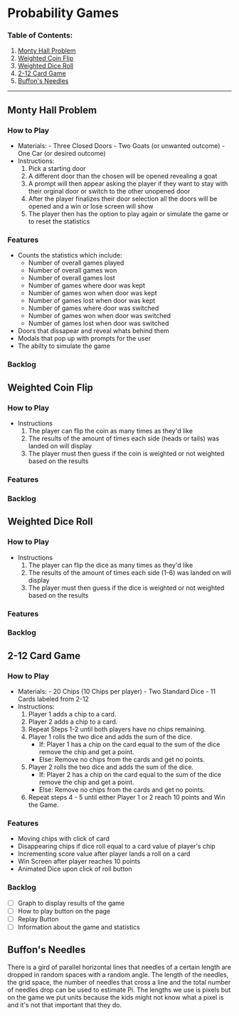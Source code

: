 # Probability Games
### Table of Contents: 
1. [Monty Hall Problem](#Monty-Hall-Problem)
2. [Weighted Coin Flip](#Coin-Flip)
3. [Weighted Dice Roll](#Dice-Roll)
4. [2-12 Card Game](#2-12-Card-Game)
5. [Buffon's Needles](#Buffon's-Needles)
---
## Monty Hall Problem
### How to Play
- Materials:
		- Three Closed Doors
		- Two Goats (or unwanted outcome)
		- One Car (or desired outcome)
- Instructions:
	1. Pick a starting door
	2. A different door than the chosen will be opened revealing a goat 
	3. A prompt will then appear asking the player if they want to stay with their orginal door or switch to the other unopened door
	4. After the player finalizes their door selection all the doors will be opened and a win or lose screen will show
	5. The player then has the option to play again or simulate the game or to reset the statistics    
### Features
- Counts the statistics which include:
	- Number of overall games played
	- Number of overall games won
	- Number of overall games lost
	- Number of games where door was kept
	- Number of games won when door was kept
	- Number of games lost when door was kept
	- Number of games where door was switched
	- Number of games won when door was switched
	- Number of games lost when door was switched
- Doors that dissapear and reveal whats behind them
- Modals that pop up with prompts for the user
- The abilty to simulate the game
### Backlog

## Weighted Coin Flip
### How to Play
- Instructions
	1. The player can flip the coin as many times as they'd like
	2. The results of the amount of times each side (heads or tails) was landed on will display
	3. The player must then guess if the coin is weighted or not weighted based on the results
### Features
### Backlog

## Weighted Dice Roll
### How to Play
- Instructions
	1. The player can flip the dice as many times as they'd like
	2. The results of the amount of times each side (1-6) was landed on will display
	3. The player must then guess if the dice is weighted or not weighted based on the results
### Features
### Backlog

## 2-12 Card Game
### How to Play
- Materials:
		- 20 Chips (10 Chips per player)
		- Two Standard Dice
		- 11 Cards labeled from 2-12
- Instructions:
	1. Player 1 adds a chip to a card.
	2. Player 2 adds a chip to a card.
	3. Repeat Steps 1-2 until both players have no chips remaining.
	4. Player 1 rolls the two dice and adds the sum of the dice.
		  - If: Player 1 has a chip on the card equal to the sum of the dice remove the chip and get a point.
		  - Else: Remove no chips from the cards and get no points.
	5. Player 2 rolls the two dice and adds the sum of the dice.
		  - If: Player 2 has a chip on the card equal to the sum of the dice remove the chip and get a point.
		  - Else: Remove no chips from the cards and get no points.
	6. Repeat steps 4 - 5 until either Player 1 or 2 reach 10
		   points and Win the Game.

### Features
- Moving chips with click of card
- Disappearing chips if dice roll equal to a card value of player's chip
- Incrementing score value after player lands a roll on a card
- Win Screen after player reaches 10 points
- Animated Dice upon click of roll button
### Backlog
 - [ ] Graph to display results of the game
 - [ ] How to play button on the page
 - [ ] Replay Button
 - [ ] Information about the game and statistics
## Buffon's Needles
There is a gird of parallel horizontal lines that needles of a certain length are dropped in random spaces with a random angle. 
The length of the needles, the grid space, the number of needles that cross a line and the total number of needles drop can be used to estimate Pi.
The lengths we use is pixels but on the game we put units because the kids might not know what a pixel is and it's not that important that they do. 


